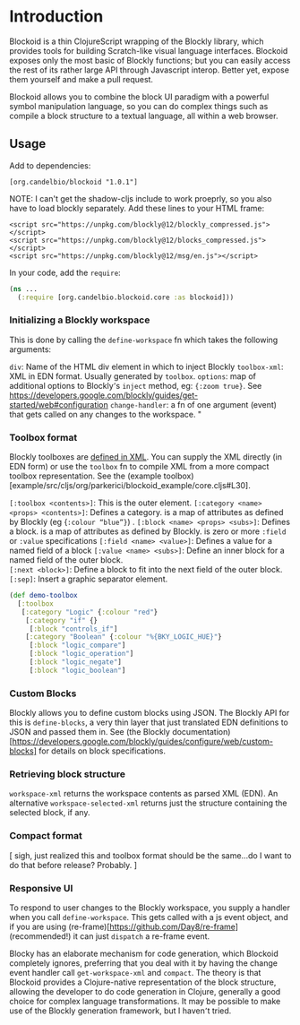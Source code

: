 # Introduction

Blockoid is a thin ClojureScript wrapping of the Blockly library, which provides tools for building Scratch-like visual language interfaces. Blockoid exposes only the most basic of Blockly functions; but you can easily access the rest of its rather large API through Javascript interop. Better yet, expose them yourself and make a pull request. 

Blockoid allows you to combine the block UI paradigm with a powerful symbol manipulation language, so you can do complex things such as compile a block structure to a textual language, all within a web browser. 

## Usage

Add to dependencies:

    [org.candelbio/blockoid "1.0.1"] 

NOTE: I can't get the shadow-cljs include to work proeprly, so you also have to load blockly separately. Add these lines to your HTML frame:

    <script src="https://unpkg.com/blockly@12/blockly_compressed.js"></script>
    <script src="https://unpkg.com/blockly@12/blocks_compressed.js"></script>
    <script src="https://unpkg.com/blockly@12/msg/en.js"></script>

In your code, add the `require`:

```clojure
(ns ...
  (:require [org.candelbio.blockoid.core :as blockoid]))
```

### Initializing  a Blockly workspace

This is done by calling the `define-workspace` fn which takes the following arguments:

`div`:  Name of the HTML div element in which to inject Blockly
`toolbox-xml`: XML in EDN format. Usually generated by `toolbox`. 
`options`: map of additional options to Blockly՚s `inject` method, eg: `{:zoom true}`. See https://developers.google.com/blockly/guides/get-started/web#configuration
`change-handler`: a fn of one argument (event) that gets called on any changes to the workspace. "

### Toolbox format

Blockly toolboxes are [defined in XML](https://developers.google.com/blockly/guides/configure/web/toolbox). You can supply the XML directly (in EDN form) or use the `toolbox` fn to compile XML from a more compact toolbox representation. See the (example toolbox)[example/src/cljs/org/parkerici/blockoid_example/core.cljs#L30].

`[:toolbox <contents>]`: This is the outer element. 
`[:category <name> <props> <contents>]`: Defines a category. <props> is a map of attributes as defined by Blockly (eg {`:colour “blue”}`) .
`[:block <name> <props> <subs>]`: Defines a block. <props> is a map of attributes as defined by Blockly. <subs> is zero or more `:field` or `:value` specifications
`[:field <name> <value>]`: Defines a value for a named field of a block
`[:value <name> <subs>]`: Define an inner block for a named field of the outer block.  
`[:next <block>]`: Define a block to fit into the next field of the outer block.
`[:sep]`: Insert a graphic separator element.




```clojure
(def demo-toolbox
  [:toolbox
   [:category "Logic" {:colour "red"}
    [:category "if" {}
     [:block "controls_if"]
    [:category "Boolean" {:colour "%{BKY_LOGIC_HUE}"}
     [:block "logic_compare"]
     [:block "logic_operation"]
     [:block "logic_negate"]
     [:block "logic_boolean"]
```

###  Custom Blocks

Blockly allows you to define custom blocks using JSON. The Blockly API for this is `define-blocks`, a very thin layer that just translated EDN definitions to JSON and passed them in. See (the Blockly documentation)[https://developers.google.com/blockly/guides/configure/web/custom-blocks] for details on block specifications. 

### Retrieving block structure

`workspace-xml` returns the workspace contents as parsed XML (EDN). An alternative `workspace-selected-xml` returns just the structure containing the selected block, if any.

### Compact format

[ sigh, just realized this and toolbox format should be the same...do I want to do that before release? Probably. ]




### Responsive UI

To respond to user changes to the Blockly workspace, you supply a handler when you call `define-workspace`. This gets called with a js event object, and if you are using (re-frame)[https://github.com/Day8/re-frame] (recommended!) it can just `dispatch` a re-frame event. 

Blocky has an elaborate mechanism for code generation, which Blockoid completely ignores, preferring that you deal with it by having the change event handler call `get-workspace-xml`  and `compact`. The theory is that Blockoid provides a Clojure-native representation of the block structure, allowing the developer to do code generation in Clojure, generally a good choice for complex language transformations. It may be possible to make use of the Blockly generation framework, but I haven՚t tried. 
